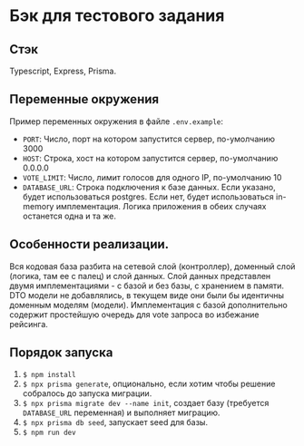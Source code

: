 # Бэк для тестового задания

## Стэк

Typescript, Express, Prisma.

## Переменные окружения

Пример переменных окружения в файле `.env.example`:
- `PORT`: Число, порт на котором запустится сервер, по-умолчанию 3000
- `HOST`: Строка, хост на котором запустится сервер, по-умолчанию 0.0.0.0
- `VOTE_LIMIT`: Число, лимит голосов для одного IP, по-умолчанию 10
- `DATABASE_URL`: Строка подключения к базе данных. Если указано, будет использоваться postgres. Если нет, будет использоваться in-memory имплементация. Логика приложения в обеих случаях останется одна и та же.

## Особенности реализации.
Вся кодовая база разбита на сетевой слой (контроллер), доменный слой (логика, там ее с палец) и слой данных. Слой данных представлен двумя имплементациями - с базой и без базы, с хранением в памяти. DTO модели не добавлялись, в текущем виде они были бы идентичны доменным моделям (модели).
Имплементация с базой дополнительно содержит простейшую очередь для vote запроса во избежание рейсинга.

## Порядок запуска

1. `$ npm install`
2. `$ npx prisma generate`, опционально, если хотим чтобы решение собралось до запуска миграции.
3. `$ npx prisma migrate dev --name init`, создает базу (требуется `DATABASE_URL` переменная) и выполняет миграцию.
4. `$ npx prisma db seed`, запускает seed для базы.
5. `$ npm run dev`